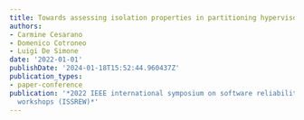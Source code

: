 ```yaml
---
title: Towards assessing isolation properties in partitioning hypervisors
authors:
- Carmine Cesarano
- Domenico Cotroneo
- Luigi De Simone
date: '2022-01-01'
publishDate: '2024-01-18T15:52:44.960437Z'
publication_types:
- paper-conference
publication: '*2022 IEEE international symposium on software reliability engineering
  workshops (ISSREW)*'
---
```

